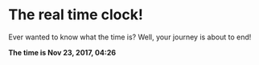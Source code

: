 # The real time clock!

Ever wanted to know what the time is? Well, your journey is about to end!

**The time is Nov 23, 2017, 04:26**